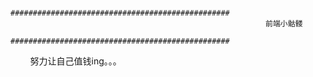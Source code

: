                                           #################################################
                                                             前端小骷髅
                                          #################################################
                                          
                                          
                                          
                                          
                                          
         努力让自己值钱ing。。。
